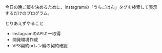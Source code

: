 今日の晩ご飯を決めるために、Instagramの「うちごはん」タグを検索して表示するだけのプログラム。  
  
とりあえずやること

* InstagramのAPIキー取得
* 開発環境作成
* VPS契約orレン鯖の契約確認
